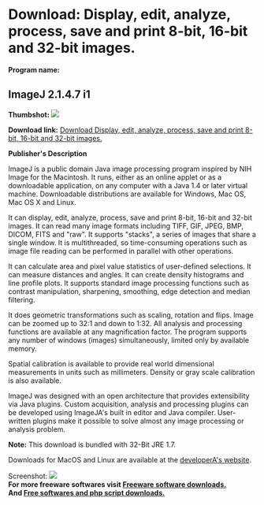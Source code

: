 # Download: Display, edit, analyze, process, save and print 8-bit, 16-bit and 32-bit images.

**Program name:**

## ImageJ 2.1.4.7 i1

  
**Thumbshot:** ![](http://www.freewarefiles.com/screenshot/imagej_md.jpg)   
  
**Download link:** [Download Display, edit, analyze, process, save and print 8-bit, 16-bit and 32-bit images.](http://freesoftwares.boysofts.com/ImageJ_program_53729.html)  
  


**Publisher's Description**  
  


ImageJ is a public domain Java image processing program inspired by NIH Image for the Macintosh. It runs, either as an online applet or as a downloadable application, on any computer with a Java 1.4 or later virtual machine. Downloadable distributions are available for Windows, Mac OS, Mac OS X and Linux. 

It can display, edit, analyze, process, save and print 8-bit, 16-bit and 32-bit images. It can read many image formats including TIFF, GIF, JPEG, BMP, DICOM, FITS and "raw". It supports "stacks", a series of images that share a single window. It is multithreaded, so time-consuming operations such as image file reading can be performed in parallel with other operations.

It can calculate area and pixel value statistics of user-defined selections. It can measure distances and angles. It can create density histograms and line profile plots. It supports standard image processing functions such as contrast manipulation, sharpening, smoothing, edge detection and median filtering.

It does geometric transformations such as scaling, rotation and flips. Image can be zoomed up to 32:1 and down to 1:32. All analysis and processing functions are available at any magnification factor. The program supports any number of windows (images) simultaneously, limited only by available memory.

Spatial calibration is available to provide real world dimensional measurements in units such as millimeters. Density or gray scale calibration is also available.

ImageJ was designed with an open architecture that provides extensibility via Java plugins. Custom acquisition, analysis and processing plugins can be developed using ImageJA's built in editor and Java compiler. User-written plugins make it possible to solve almost any image processing or analysis problem.

**Note:** This download is bundled with 32-Bit JRE 1.7.

Downloads for MacOS and Linux are available at the [developerA's website](http://rsb.info.nih.gov/ij/).

  
  
Screenshot: ![](http://www.freewarefiles.com/screenshot/imagej.jpg)   
**For more freeware softwares visit [Freeware software downloads.](http://freesoftwares.boysofts.com/)**   
**And [Free softwares and php script downloads.](http://www.boysofts.com/)**
